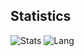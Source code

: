 ## Statistics
![Stats](https://github-readme-stats.vercel.app/api?username=adyliu&show_icons=true&count_private=true&hide_title=true)
![Lang](https://github-readme-stats.vercel.app/api/top-langs/?username=adyliu&layout=compact&hide_title=true)

